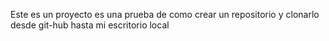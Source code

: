 Este es un proyecto es una prueba de como crear un repositorio y clonarlo desde git-hub hasta mi escritorio local